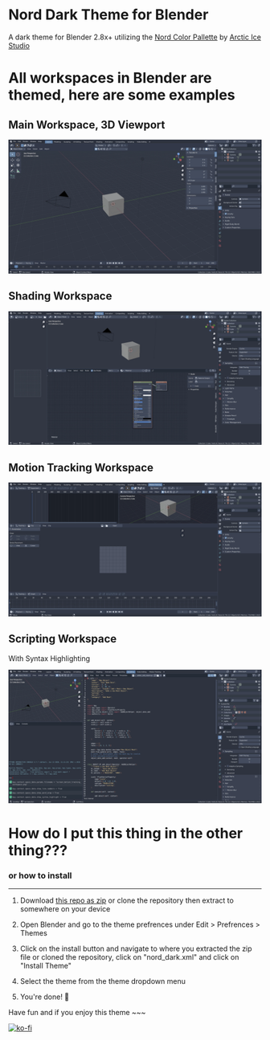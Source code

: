 # Nord Dark Theme for Blender

A dark theme for Blender 2.8x+ utilizing the [Nord Color Pallette](https://www.nordtheme.com/) by [Arctic Ice Studio](https://github.com/arcticicestudio)


# All workspaces in Blender are themed, here are some examples

## Main Workspace, 3D Viewport

![screenshot of the 3D viewport](screenshots/screen_main.webp)

## Shading Workspace

![screenshot of the shading workspace](screenshots/screen_shading.webp)

## Motion Tracking Workspace

![screenshot of the motion tracking workspace](screenshots/screen_motion_tracking_workspace.webp)


## Scripting Workspace

With Syntax Highlighting

![screenshot of the scripting workspace using the addon_add_object.py template](screenshots/screen_scripting_workspace.webp)

# How do I put this thing in the other thing???

### or how to install

___

1. Download [this repo as zip](https://github.com/TehMerow/blender_nord_dark_theme/archive/refs/heads/main.zip) or clone the repository then extract to somewhere on your device

2. Open Blender and go to the theme prefrences under Edit > Prefrences > Themes

3. Click on the install button and navigate to where you extracted the zip file or cloned the repository, click on "nord_dark.xml" and click on "Install Theme"

4. Select the theme from the theme dropdown menu

5. You're done! 🥳

Have fun and if you enjoy this theme ~~~ 

[![ko-fi](https://ko-fi.com/img/githubbutton_sm.svg)](https://ko-fi.com/Z8Z31DUBF)